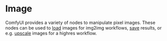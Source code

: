 # Image

ComfyUI provides a variety of nodes to manipulate pixel images. These nodes can be used to [load](LoadImage.md) images for img2img workflows, [save](SaveImage.md) results, or e.g. [upscale](./upscaling/UpscaleImageUsingModel.md) images for a highres workflow.
